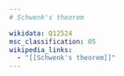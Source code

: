 ```yaml
---
# Schwenk's theorem

wikidata: Q12524
msc_classification: 05
wikipedia_links:
  - "[[Schwenk's theorem]]"
---
```


